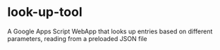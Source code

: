 # look-up-tool
A Google Apps Script WebApp that looks up entries based on different parameters, reading from a preloaded JSON file
